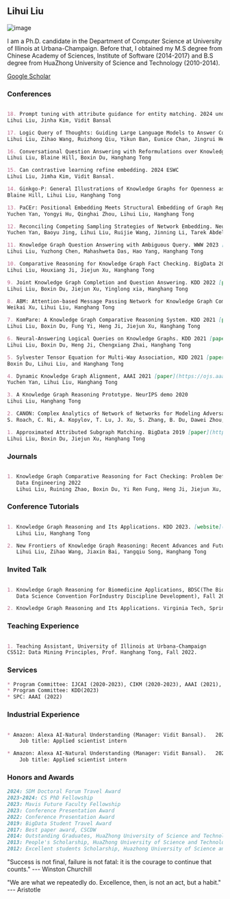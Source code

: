 ## Lihui Liu

![image](https://user-images.githubusercontent.com/53407011/157603986-f480c629-6987-48aa-93f7-55c1b003d336.png) 
<!--  <img  src="https://github.com/lihuiliullh/lihuiliullh.github.io/assets/53407011/3955534f-313a-4dd3-acca-ddc4d97ea4c1" width="400" > -->


I am a Ph.D. candidate in the Department of Computer Science at University of Illinois at Urbana-Champaign. Before that, I obtained my M.S degree from Chinese Academy of Sciences, Institute of Software (2014-2017) and B.S degree from HuaZhong University of Science and Technology (2010-2014). 


[Google Scholar](https://scholar.google.com/citations?user=GI7jyeQAAAAJ&hl=en)

<!-- I'm constantly seeking students interested in interning with me on topics such as LLM, NLP, LLM + KG, LM + KG for QA, KG for conversational QA, KG for recommendation, GNN, graph mining and more. Please don't hesitate to contact me (lihuil2@illinois.edu) if you're interested.-->

<!-- 
### Education
```markdown

Ph.D candidate University of Illinois at Urbana-Champaign. (2019-now)

Ph.D student Arizona State University. (2018-2019)

M.S degree from Chinese Academy of Sciences, Institute of Software (2014-2017)

B.S degree from HuaZhong University of Science and Technology (2010-2014)

```
-->
<!-- 15. PaCEr: Positional Embedding Meets Structural Embedding of Graph Representation Learning. 2024 under view
Yuchen Yan, Yongyi Hu, Qinghai Zhou, Lihui Liu, Hanghang Tong

14. Conversational Question Answering with Reformulations over Knowledge Graph. 2024 under view [paper](https://arxiv.org/abs/2312.17269)
Lihui Liu, Blaine Hill, Boxin Du, Hanghang Tong

13. Ginkgo-P: General Illustrations of Knowledge Graphs for Openness as a Platform. 2024 under view
Blaine Hill, Lihui Liu, Hanghang Tong -->

### Conferences
```markdown

18. Prompt tuning with attribute guidance for entity matching. 2024 under review
Lihui Liu, Jinha Kim, Vidit Bansal

17. Logic Query of Thoughts: Guiding Large Language Models to Answer Complex Logic Queries with Knowledge Graphs. 2024 arxiv
Lihui Liu, Zihao Wang, Ruizhong Qiu, Yikun Ban, Eunice Chan, Jingrui He, Hanghang Tong

16. Conversational Question Answering with Reformulations over Knowledge Graph. ACL 2024 Findings [paper](https://arxiv.org/abs/2312.17269)
Lihui Liu, Blaine Hill, Boxin Du, Hanghang Tong

15. Can contrastive learning refine embedding. 2024 ESWC
Lihui Liu, Jimha Kim, Vidit Bansal.

14. Ginkgo-P: General Illustrations of Knowledge Graphs for Openness as a Platform. 2024 WSDM 
Blaine Hill, Lihui Liu, Hanghang Tong

13. PaCEr: Positional Embedding Meets Structural Embedding of Graph Representation Learning. 2024 WWW
Yuchen Yan, Yongyi Hu, Qinghai Zhou, Lihui Liu, Hanghang Tong

12. Reconciling Competing Sampling Strategies of Network Embedding. NeurIPS 2023 [paper](https://proceedings.neurips.cc/paper_files/paper/2023/file/15dc2344ea9bdc01ffb8bb2d692e4018-Paper-Conference.pdf)
Yuchen Yan, Baoyu Jing, Lihui Liu, Ruijie Wang, Jinning Li, Tarek Abdelzaher, Hanghang Tong

11. Knowledge Graph Question Answering with Ambiguous Query. WWW 2023 [paper](https://dl.acm.org/doi/abs/10.1145/3543507.3583316)
Lihui Liu, Yuzhong Chen, Mahashweta Das, Hao Yang, Hanghang Tong	

10. Comparative Reasoning for Knowledge Graph Fact Checking. BigData 2022 [paper](https://ieeexplore.ieee.org/document/10020991)
Lihui Liu, Houxiang Ji, Jiejun Xu, Hanghang Tong

9. Joint Knowledge Graph Completion and Question Answering. KDD 2022 [paper](https://dl.acm.org/doi/abs/10.1145/3534678.3539289)
Lihui Liu, Boxin Du, Jiejun Xu, Yinglong xia, Hanghang Tong

8. ABM: Attention-based Message Passing Network for Knowledge Graph Completion. BigData 2022 [paper](https://ieeexplore.ieee.org/document/10021003)
Weikai Xu, Lihui Liu, Hanghang Tong

7. KomPare: A Knowledge Graph Comparative Reasoning System. KDD 2021 [paper](https://dl.acm.org/doi/abs/10.1145/3447548.3467128)
Lihui Liu, Boxin Du, Fung Yi, Heng Ji, Jiejun Xu, Hanghang Tong

6. Neural-Answering Logical Queries on Knowledge Graphs. KDD 2021 [paper](https://dl.acm.org/doi/abs/10.1145/3447548.3467375)
Lihui Liu, Boxin Du, Heng Ji, Chengxiang Zhai, Hanghang Tong

5. Sylvester Tensor Equation for Multi-Way Association, KDD 2021 [paper](https://dl.acm.org/doi/abs/10.1145/3447548.3467336)
Boxin Du, Lihui Liu, and Hanghang Tong

4. Dynamic Knowledge Graph Alignment, AAAI 2021 [paper](https://ojs.aaai.org/index.php/AAAI/article/view/16585)
Yuchen Yan, Lihui Liu, Hanghang Tong

3. A Knowledge Graph Reasoning Prototype. NeurIPS demo 2020 
Lihui Liu, Hanghang Tong

2. CANON: Complex Analytics of Network of Networks for Modeling Adversarial Activities. BigData 2020
S. Roach, C. Ni, A. Kopylov, T. Lu, J. Xu, S. Zhang, B. Du, Dawei Zhou, Jun Wu, Lihui Liu, Yuchen Yan, Jingrui He, Hanghang Tong

1. Approximated Attributed Subgraph Matching. BigData 2019 [paper](https://ieeexplore.ieee.org/document/9006525)
Lihui Liu, Boxin Du, Jiejun Xu, Hanghang Tong

```

### Journals
```markdown

1. Knowledge Graph Comparative Reasoning for Fact Checking: Problem Definition and Algorithms. 
   Data Engineering 2022
   Lihui Liu, Ruining Zhao, Boxin Du, Yi Ren Fung, Heng Ji, Jiejun Xu, Hanghang Tong

```

### Conference Tutorials
```markdown

1. Knowledge Graph Reasoning and Its Applications. KDD 2023. [website](https://sites.google.com/view/kg-reasoning/home)
   Lihui Liu, Hanghang Tong

2. New Frontiers of Knowledge Graph Reasoning: Recent Advances and Future Trends. WWW 2024
   Lihui Liu, Zihao Wang, Jiaxin Bai, Yangqiu Song, Hanghang Tong

```

### Invited Talk
```markdown

1. Knowledge Graph Reasoning for Biomedicine Applications, BDSC(The Biomedical
   Data Science Convention ForIndustry Discipline Development), Fall 2023.

2. Knowledge Graph Reasoning and Its Applications. Virginia Tech, Spring 2024.

```

### Teaching Experience
```markdown

1. Teaching Assistant, University of Illinois at Urbana-Champaign
CS512: Data Mining Principles, Prof. Hanghang Tong, Fall 2022.

```

### Services
```markdown
* Program Committee: IJCAI (2020-2023), CIKM (2020-2023), AAAI (2021), WSDM (2022-2023), WWW (2023-2024)
* Program Committee: KDD(2023)
* SPC: AAAI (2022)
```

### Industrial Experience
```markdown

* Amazon: Alexa AI-Natural Understanding (Manager: Vidit Bansal).   2023/05 – 2023/07
    Job title: Applied scientist intern

* Amazon: Alexa AI-Natural Understanding (Manager: Vidit Bansal).   2022/06 – 2022/08
    Job title: Applied scientist intern

```

### Honors and Awards
```markdown
2024: SDM Doctoral Forum Travel Award
2023-2024: CS PhD Fellowship 
2023: Mavis Future Faculty Fellowship
2023: Conference Presentation Award
2022: Conference Presentation Award
2019: BigData Student Travel Award
2017: Best paper award, CSCDW
2014: Outstanding Graduates, HuaZhong University of Science and Technology
2013: People's Scholarship, HuaZhong University of Science and Technology
2012: Excellent students Scholarship, Huazhong University of Science and Technology
```


"Success is not final, failure is not fatal: it is the courage to continue that counts." --- Winston Churchill

"We are what we repeatedly do. Excellence, then, is not an act, but a habit." --- Aristotle

<!-- "The greatest glory in living lies not in never falling, but in rising every time we fall." --- Nelson Mandela
-->





